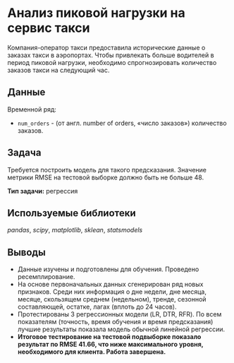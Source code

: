 # Анализ пиковой нагрузки на сервис такси
Компания-оператор такси предоставила исторические данные о заказах такси в аэропортах. Чтобы привлекать больше водителей в период пиковой нагрузки, необходимо спрогнозировать количество заказов такси на следующий час. 

## Данные
Временной ряд:
* `num_orders` - (от англ. number of orders, «число заказов») количество заказов.

## Задача
Требуется построить модель для такого предсказания. Значение метрики RMSE на тестовой выборке должно быть не больше 48.

**Тип задачи:** регрессия

## Используемые библиотеки
*pandas*, *scipy*, *matplotlib*, *sklean*, *statsmodels*

## Выводы
* Данные изучены и подготовлены для обучения. Проведено ресемплирование.
* На основе первоначальных данных сгенерирован ряд новых признаков. Среди них информация о дне недели, дне месяца, месяце, скользящем среднем (недельном), тренде, сезонной составляющей, остатке, лагах (вплоть до 24 часов).
* Протестированы 3 регрессионных модели (LR, DTR, RFR). По всем показателям (точность, время обучения и время предсказания) лучшие результаты показала модель обычной линейной регрессии.
* **Итоговое тестирование на тестовой подвыборке показало результат по RMSE 41.66, что ниже максимального уровня, необходимого для клиента. Работа завершена.**
